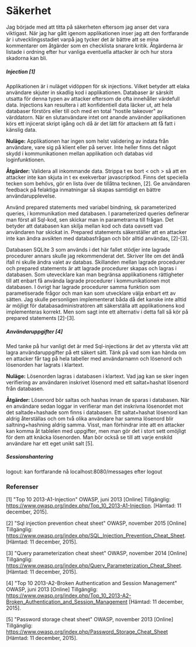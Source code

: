<h1>Säkerhet</h1>

Jag började med att titta på säkerheten eftersom jag anser det vara viktigast. När jag har gått igenom applikationen
inser jag att den fortfarande är i utvecklingsstadiet varpå jag tycker det är bättre att se mina kommentarer om åtgärder
som en checklista snarare kritik. Åtgärderna är listade i ordning efter hur vanliga eventuella attacker är och hur stora
skadorna kan bli.

<h5>Injection [1]</h5>
Applikationen är i nuläget vidöppen för sk injections. Vilket betyder att elaka användare skjuter in skadlig kod
i applikationen. Databaser är särskilt utsatta för denna typen av attacker eftersom de ofta innehåller värdefull data.
Injections kan resultera i att konfidentiell data läcker ut, att hela databaser förstörs eller till och med en total
"hostile takeover" av värddatorn. När en slutanvändare intet ont anande använder applikationen körs ett injicerat skript
igång och då är det lätt för attackern att få fatt i känslig data.

<b>Nuläge:</b>
Applikationen har ingen som helst validering av indata från användare, vare sig på klient eller på server. Inte heller
finns det något skydd i kommunikationen mellan applikation och databas vid loginfunktionen.

<b>Åtgärder:</b>
Validera all inkommande data. Strippa t ex  bort < och > så att en attacker inte kan skjuta in
t ex exekverbar javascriptkod. Finns det speciella tecken som behövs, gör en lista över de tillåtna tecknen, [2].
Ge användaren feedback på felaktiga inmatningar så skapas samtidigt en bättre användarupplevelse.

Använd prepared statements med variabel bindning, sk parameterized queries, i kommunikation med databasen. I parameterized queries
definerar man först all Sql-kod, sen skickar man in parametrarna till frågan. Det betyder att databasen kan skilja mellan kod och
data oavsett vad användaren har skickat in. Prepared statements säkerställer att en attacker inte kan ändra avsikten med databasfrågan
och bör alltid användas, [2]-[3].

Databasen SQLite 3 som används i det här fallet stödjer inte lagrade procedurer annars skulle jag rekommenderat det.
Skriver lite om det ändå ifall ni skulle ändra valet av databas. Skillanden mellan lagrade procedurer
och prepared statements är att lagrade procedurer skapas och lagras i databasen. Som utevecklare kan man begränsa applikationens
rättigheter till att enbart få använda lagrade procedurer i kommunikationen mot databasen. I övrigt har lagrade procedurer samma funktion som
parametiserade frågor och man kan som utvecklare välja enbart ett av sätten. Jag skulle personligen implementerat båda då
det kanske inte alltid är möjligt för databasadministratören att säkerställa att applikationens kod implementeras korrekt.
Men som sagt inte ett alternativ i detta fall så kör på prepared statements [2]-[3].

<h5>Användaruppgifter [4]</h5>
Med tanke på hur vanligt det är med Sql-injections är det av yttersta vikt att lagra användaruppgifter på ett säkert sätt.
Tänk på vad som kan hända om en attacker får tag på hela tabeller med användarnamn och lösenord och lösenorden har lagrats
i klartext.

<b>Nuläge:</b>
Lösenorden lagras i databasen i klartext. Vad jag kan se sker ingen verifiering av användaren inskrivet lösenord med
ett saltat+hashat lösenord från databasen.

<b>Åtgärder:</b>
Lösenord bör saltas och hashas innan de sparas i databasen. När en användare sedan loggar in verifierar man det inskrivna
lösenordet mot det saltade+hashade som finns i databasen. Ett saltat+hashat lösenord kan aldrig återställas och om två olika
användare har samma lösenord blir saltning+hashning aldrig samma. Visst, man förhindrar inte att en attacker kan komma åt
tablelen med uppgifter, men man gör det i stort sett omöjligt för dem att knäcka lösenorden. Man bör också se till att varje
enskild användare har ett eget unikt salt [5].


<h5>Sessionshantering</h5>

logout: kan fortfarande nå localhost:8080/messages efter logout



<h3>Referenser</h3>

[1] "Top 10 2013-A1-Injection" OWASP, juni 2013 [Online] Tillgänglig: https://www.owasp.org/index.php/Top_10_2013-A1-Injection. [Hämtad: 11 december, 2015].

[2] "Sql injection prevention cheat sheet" OWASP, november 2015 [Online] Tillgänglig: https://www.owasp.org/index.php/SQL_Injection_Prevention_Cheat_Sheet. [Hämtad: 11 december, 2015].

[3] "Query parameterization cheat sheet" OWASP, november 2014 [Online] Tillgänglig: https://www.owasp.org/index.php/Query_Parameterization_Cheat_Sheet. [Hämtad: 11 december, 2015].

[4] "Top 10 2013-A2-Broken Authentication and Session Management" OWASP, juni 2013 [Online] Tillgänglig: https://www.owasp.org/index.php/Top_10_2013-A2-Broken_Authentication_and_Session_Management [Hämtad: 11 december, 2015].

[5] "Password storage cheat sheet" OWASP, november 2013 [Online] Tillgänglig: https://www.owasp.org/index.php/Password_Storage_Cheat_Sheet [Hämtad: 11 december, 2015].

